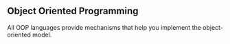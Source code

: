 ## Object Oriented Programming
 
 All OOP languages provide mechanisms that help you implement the object-oriented model.
